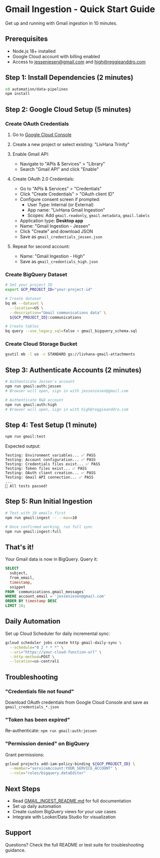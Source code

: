 # Gmail Ingestion - Quick Start Guide

Get up and running with Gmail ingestion in 10 minutes.

## Prerequisites

- Node.js 18+ installed
- Google Cloud account with billing enabled
- Access to jesseniesen@gmail.com and high@reggieanddro.com

## Step 1: Install Dependencies (2 minutes)

```bash
cd automation/data-pipelines
npm install
```

## Step 2: Google Cloud Setup (5 minutes)

### Create OAuth Credentials

1. Go to [Google Cloud Console](https://console.cloud.google.com/)
2. Create a new project or select existing: "LivHana Trinity"
3. Enable Gmail API:
   - Navigate to "APIs & Services" > "Library"
   - Search "Gmail API" and click "Enable"

4. Create OAuth 2.0 Credentials:
   - Go to "APIs & Services" > "Credentials"
   - Click "Create Credentials" > "OAuth client ID"
   - Configure consent screen if prompted:
     - User Type: Internal (or External)
     - App name: "LivHana Gmail Ingestion"
     - Scopes: Add `gmail.readonly`, `gmail.metadata`, `gmail.labels`
   - Application type: **Desktop app**
   - Name: "Gmail Ingestion - Jessen"
   - Click "Create" and download JSON
   - Save as `gmail_credentials_jessen.json`

5. Repeat for second account:
   - Name: "Gmail Ingestion - High"
   - Save as `gmail_credentials_high.json`

### Create BigQuery Dataset

```bash
# Set your project ID
export GCP_PROJECT_ID="your-project-id"

# Create dataset
bq mk --dataset \
  --location=US \
  --description="Gmail communications data" \
  ${GCP_PROJECT_ID}:communications

# Create tables
bq query --use_legacy_sql=false < gmail_bigquery_schema.sql
```

### Create Cloud Storage Bucket

```bash
gsutil mb -l us -c STANDARD gs://livhana-gmail-attachments
```

## Step 3: Authenticate Accounts (2 minutes)

```bash
# Authenticate Jessen's account
npm run gmail:auth:jessen
# Browser will open, sign in with jesseniesen@gmail.com

# Authenticate R&D account
npm run gmail:auth:high
# Browser will open, sign in with high@reggieanddro.com
```

## Step 4: Test Setup (1 minute)

```bash
npm run gmail:test
```

Expected output:
```
Testing: Environment variables... ✅ PASS
Testing: Account configuration... ✅ PASS
Testing: Credentials files exist... ✅ PASS
Testing: Token files exist... ✅ PASS
Testing: OAuth client creation... ✅ PASS
Testing: Gmail API connection... ✅ PASS
...
🎉 All tests passed!
```

## Step 5: Run Initial Ingestion

```bash
# Test with 10 emails first
npm run gmail:ingest -- --max=10

# Once confirmed working, run full sync
npm run gmail:ingest:full
```

## That's it!

Your Gmail data is now in BigQuery. Query it:

```sql
SELECT
  subject,
  from_email,
  timestamp,
  snippet
FROM `communications.gmail_messages`
WHERE account_email = 'jesseniesen@gmail.com'
ORDER BY timestamp DESC
LIMIT 10;
```

## Daily Automation

Set up Cloud Scheduler for daily incremental sync:

```bash
gcloud scheduler jobs create http gmail-daily-sync \
  --schedule="0 2 * * *" \
  --uri="https://your-cloud-function-url" \
  --http-method=POST \
  --location=us-central1
```

## Troubleshooting

### "Credentials file not found"
Download OAuth credentials from Google Cloud Console and save as `gmail_credentials_*.json`

### "Token has been expired"
Re-authenticate: `npm run gmail:auth:jessen`

### "Permission denied" on BigQuery
Grant permissions:
```bash
gcloud projects add-iam-policy-binding ${GCP_PROJECT_ID} \
  --member="serviceAccount:YOUR_SERVICE_ACCOUNT" \
  --role="roles/bigquery.dataEditor"
```

## Next Steps

- Read [GMAIL_INGEST_README.md](./GMAIL_INGEST_README.md) for full documentation
- Set up daily automation
- Create custom BigQuery views for your use cases
- Integrate with Looker/Data Studio for visualization

## Support

Questions? Check the full README or test suite for troubleshooting guidance.
